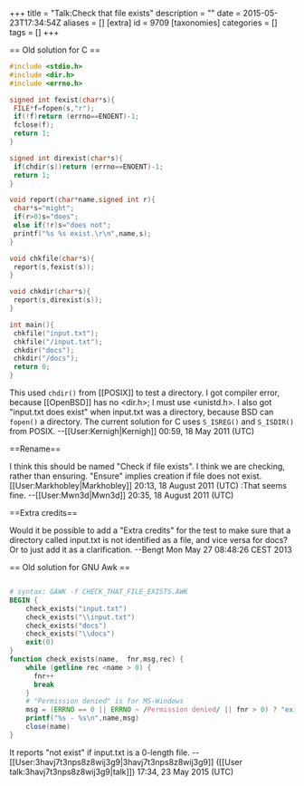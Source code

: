 +++
title = "Talk:Check that file exists"
description = ""
date = 2015-05-23T17:34:54Z
aliases = []
[extra]
id = 9709
[taxonomies]
categories = []
tags = []
+++

== Old solution for C ==


```c
#include <stdio.h>
#include <dir.h>
#include <errno.h>

signed int fexist(char*s){
 FILE*f=fopen(s,"r");
 if(!f)return (errno==ENOENT)-1;
 fclose(f);
 return 1;
}

signed int direxist(char*s){
 if(chdir(s))return (errno==ENOENT)-1;
 return 1;
}

void report(char*name,signed int r){
 char*s="might";
 if(r>0)s="does";
 else if(!r)s="does not";
 printf("%s %s exist.\r\n",name,s);
}

void chkfile(char*s){
 report(s,fexist(s));
}

void chkdir(char*s){
 report(s,direxist(s));
}

int main(){
 chkfile("input.txt");
 chkfile("/input.txt");
 chkdir("docs");
 chkdir("/docs");
 return 0;
}
```


This used <code>chdir()</code> from [[POSIX]] to test a directory. I got compiler error, because [[OpenBSD]] has no <dir.h>; I must use <unistd.h>. I also got "input.txt does exist" when input.txt was a directory, because BSD can <code>fopen()</code> a directory. The current solution for C uses <code>S_ISREG()</code> and <code>S_ISDIR()</code> from POSIX. --[[User:Kernigh|Kernigh]] 00:59, 18 May 2011 (UTC)

==Rename==

I think this should be named "Check if file exists". I think we are checking, rather than ensuring. "Ensure" implies creation if file does not exist. [[User:Markhobley|Markhobley]] 20:13, 18 August 2011 (UTC)
:That seems fine. --[[User:Mwn3d|Mwn3d]] 20:35, 18 August 2011 (UTC)


==Extra credits==

Would it be possible to add a "Extra credits" for the test to make sure that a directory called input.txt is not identified as a file, and vice versa for docs? Or to just add it as a clarification. --Bengt Mon May 27 08:48:26 CEST 2013

== Old solution for GNU Awk ==


```AWK

# syntax: GAWK -f CHECK_THAT_FILE_EXISTS.AWK
BEGIN {
    check_exists("input.txt")
    check_exists("\\input.txt")
    check_exists("docs")
    check_exists("\\docs")
    exit(0)
}
function check_exists(name,  fnr,msg,rec) {
    while (getline rec <name > 0) {
      fnr++
      break
    }
    # "Permission denied" is for MS-Windows
    msg = (ERRNO == 0 || ERRNO ~ /Permission denied/ || fnr > 0) ? "exists" : "does not exist"
    printf("%s - %s\n",name,msg)
    close(name)
}

```


It reports "not exist" if input.txt is a 0-length file. -- [[User:3havj7t3nps8z8wij3g9|3havj7t3nps8z8wij3g9]] ([[User talk:3havj7t3nps8z8wij3g9|talk]]) 17:34, 23 May 2015 (UTC)

